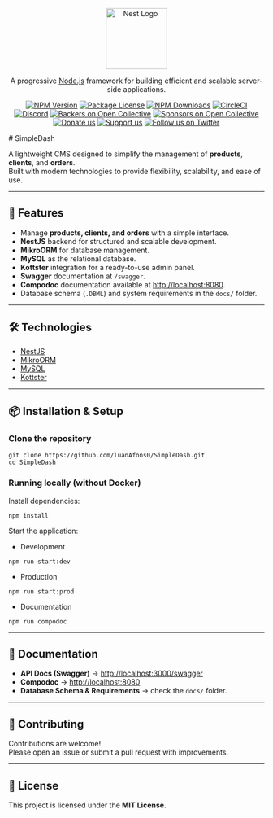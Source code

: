 <p align="center">
  <a href="http://nestjs.com/" target="blank"><img src="https://nestjs.com/img/logo-small.svg" width="120" alt="Nest Logo" /></a>
</p>

[circleci-image]: https://img.shields.io/circleci/build/github/nestjs/nest/master?token=abc123def456
[circleci-url]: https://circleci.com/gh/nestjs/nest

  <p align="center">A progressive <a href="http://nodejs.org" target="_blank">Node.js</a> framework for building efficient and scalable server-side applications.</p>
    <p align="center">
<a href="https://www.npmjs.com/~nestjscore" target="_blank"><img src="https://img.shields.io/npm/v/@nestjs/core.svg" alt="NPM Version" /></a>
<a href="https://www.npmjs.com/~nestjscore" target="_blank"><img src="https://img.shields.io/npm/l/@nestjs/core.svg" alt="Package License" /></a>
<a href="https://www.npmjs.com/~nestjscore" target="_blank"><img src="https://img.shields.io/npm/dm/@nestjs/common.svg" alt="NPM Downloads" /></a>
<a href="https://circleci.com/gh/nestjs/nest" target="_blank"><img src="https://img.shields.io/circleci/build/github/nestjs/nest/master" alt="CircleCI" /></a>
<a href="https://discord.gg/G7Qnnhy" target="_blank"><img src="https://img.shields.io/badge/discord-online-brightgreen.svg" alt="Discord"/></a>
<a href="https://opencollective.com/nest#backer" target="_blank"><img src="https://opencollective.com/nest/backers/badge.svg" alt="Backers on Open Collective" /></a>
<a href="https://opencollective.com/nest#sponsor" target="_blank"><img src="https://opencollective.com/nest/sponsors/badge.svg" alt="Sponsors on Open Collective" /></a>
  <a href="https://paypal.me/kamilmysliwiec" target="_blank"><img src="https://img.shields.io/badge/Donate-PayPal-ff3f59.svg" alt="Donate us"/></a>
    <a href="https://opencollective.com/nest#sponsor"  target="_blank"><img src="https://img.shields.io/badge/Support%20us-Open%20Collective-41B883.svg" alt="Support us"></a>
  <a href="https://twitter.com/nestframework" target="_blank"><img src="https://img.shields.io/twitter/follow/nestframework.svg?style=social&label=Follow" alt="Follow us on Twitter"></a>
</p>
  <!--[![Backers on Open Collective](https://opencollective.com/nest/backers/badge.svg)](https://opencollective.com/nest#backer)
  [![Sponsors on Open Collective](https://opencollective.com/nest/sponsors/badge.svg)](https://opencollective.com/nest#sponsor)-->
# SimpleDash

A lightweight CMS designed to simplify the management of **products**, **clients**, and **orders**.  
Built with modern technologies to provide flexibility, scalability, and ease of use.

---

## 🚀 Features

- Manage **products, clients, and orders** with a simple interface.
- **NestJS** backend for structured and scalable development.
- **MikroORM** for database management.
- **MySQL** as the relational database.
- **Kottster** integration for a ready-to-use admin panel.
- **Swagger** documentation at `/swagger`.
- **Compodoc** documentation available at [http://localhost:8080](http://localhost:8080).
- Database schema (`.DBML`) and system requirements in the `docs/` folder.

---

## 🛠️ Technologies

- [NestJS](https://nestjs.com/)
- [MikroORM](https://mikro-orm.io/)
- [MySQL](https://www.mysql.com/)
- [Kottster](https://kottster.app/)

---

## 📦 Installation & Setup

### Clone the repository

```console
git clone https://github.com/luanAfons0/SimpleDash.git
cd SimpleDash
```

### Running locally (without Docker)

Install dependencies:

```console
npm install
```

Start the application:

- Development

```console
npm run start:dev
```

- Production

```console
npm run start:prod
```

- Documentation

```console
npm run compodoc
```

---

## 📖 Documentation

- **API Docs (Swagger)** → [http://localhost:3000/swagger](http://localhost:3000/swagger)
- **Compodoc** → [http://localhost:8080](http://localhost:8080)
- **Database Schema & Requirements** → check the `docs/` folder.

---

## 🤝 Contributing

Contributions are welcome!  
Please open an issue or submit a pull request with improvements.

---

## 📄 License

This project is licensed under the **MIT License**.
